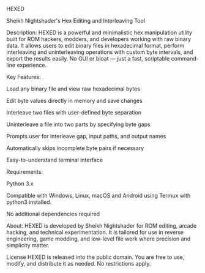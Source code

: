 
HEXED

Sheikh Nightshader's Hex Editing and Interleaving Tool

Description:
HEXED is a powerful and minimalistic hex manipulation utility built for ROM hackers, modders, and developers working with raw binary data. It allows users to edit binary files in hexadecimal format, perform interleaving and uninterleaving operations with custom byte intervals, and export the results easily. No GUI or bloat — just a fast, scriptable command-line experience.

Key Features:

Load any binary file and view raw hexadecimal bytes

Edit byte values directly in memory and save changes

Interleave two files with user-defined byte separation

Uninterleave a file into two parts by specifying byte gaps

Prompts user for interleave gap, input paths, and output names

Automatically skips incomplete byte pairs if necessary

Easy-to-understand terminal interface


Requirements:

Python 3.x

Compatible with Windows, Linux, macOS and Android using Termux with python3 installed.

No additional dependencies required


About:
HEXED is developed by Sheikh Nightshader for ROM editing, arcade hacking, and technical experimentation. It is tailored for use in reverse engineering, game modding, and low-level file work where precision and simplicity matter.

License
HEXED is released into the public domain. You are free to use, modify, and distribute it as needed. No restrictions apply.

